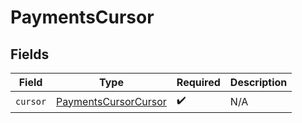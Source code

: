 # PaymentsCursor


## Fields

| Field                                                               | Type                                                                | Required                                                            | Description                                                         |
| ------------------------------------------------------------------- | ------------------------------------------------------------------- | ------------------------------------------------------------------- | ------------------------------------------------------------------- |
| `cursor`                                                            | [PaymentsCursorCursor](../../models/shared/paymentscursorcursor.md) | :heavy_check_mark:                                                  | N/A                                                                 |
